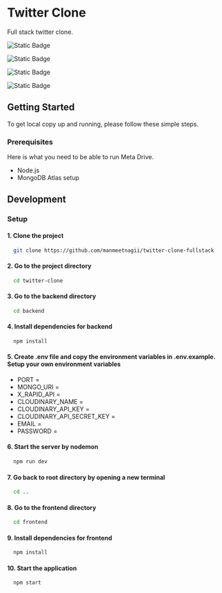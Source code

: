 
# Twitter Clone

Full stack twitter clone.

![Static Badge](https://img.shields.io/badge/Frontend-React.js-blue)

![Static Badge](https://img.shields.io/badge/Database-MongoDB-green)

![Static Badge](https://img.shields.io/badge/Backend-Node.js_&_Express.js-8A2BE2)

![Static Badge](https://img.shields.io/badge/Authentication-Firebase_Auth-gold)

## Getting Started

To get local copy up and running, please follow these simple steps.

### Prerequisites

Here is what you need to be able to run Meta Drive.

- Node.js
- MongoDB Atlas setup

## Development

### Setup

#### 1. Clone the project

```bash
  git clone https://github.com/manmeetnagii/twitter-clone-fullstack
```

#### 2. Go to the project directory

```bash
  cd twitter-clone
```
#### 3. Go to the backend directory

```bash
  cd backend
```

#### 4. Install dependencies for backend

```bash
  npm install
```
#### 5. Create .env file and copy the environment variables in .env.example. Setup your own environment variables

- PORT = 
- MONGO_URI =
- X_RAPID_API =
- CLOUDINARY_NAME =
- CLOUDINARY_API_KEY =
- CLOUDINARY_API_SECRET_KEY =
- EMAIL =
- PASSWORD =

#### 6. Start the server by nodemon

```bash
  npm run dev
```

#### 7. Go back to root directory by opening a new terminal

```bash
  cd ..
```
#### 8. Go to the frontend directory

```bash
  cd frontend
```

#### 9. Install dependencies for frontend

```bash
  npm install
```

#### 10. Start the application

```bash
  npm start
```


